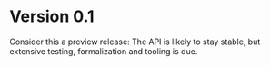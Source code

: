 # Version 0.1

Consider this a preview release: The API is likely to stay stable, but extensive
testing, formalization and tooling is due.
